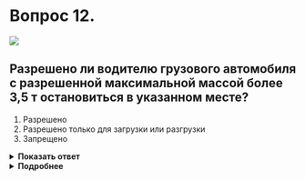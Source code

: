 # Вопрос 12.

![](https://s.drom.ru/i24228/pdd/tickets/2016/1543885013.jpg)

## Разрешено ли водителю грузового автомобиля с разрешенной максимальной массой более 3,5 т остановиться в указанном месте?

1. Разрешено
2. Разрешено только для загрузки или разгрузки
3. Запрещено

<details>
<summary><b>Показать ответ</b></summary>
Правильный ответ: 2
</details>
<details>
<summary><b>Подробнее</b></summary>
На дорогах с односторонним движением с левой стороны дороги по ходу движения грузовым автомобилям остановка разрешается только в связи с загрузкой или разгрузкой. Не нарушаются правила остановки и у пешеходного перехода, так как она произведена за ним.
(Пункты 12.1, 12.4 ПДД)
</details>